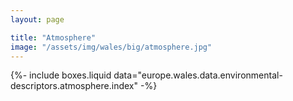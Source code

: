 ```yaml
---
layout: page

title: "Atmosphere"
image: "/assets/img/wales/big/atmosphere.jpg"
---
```


{%-
include boxes.liquid
data="europe.wales.data.environmental-descriptors.atmosphere.index"
-%}